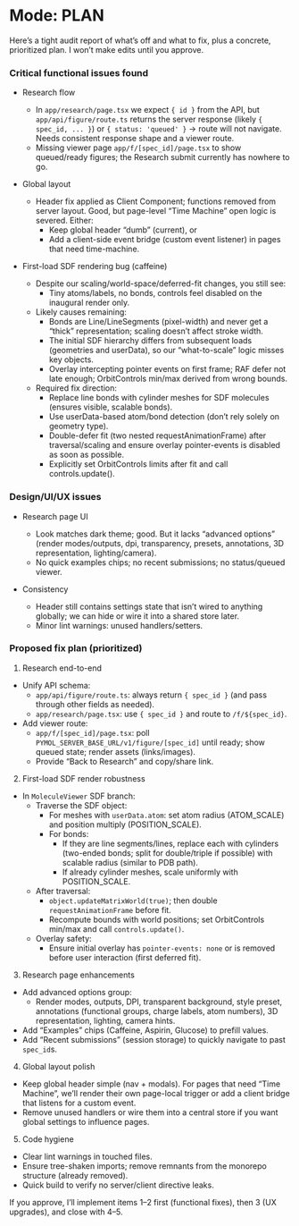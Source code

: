 # Mode: PLAN

Here’s a tight audit report of what’s off and what to fix, plus a concrete, prioritized plan. I won’t make edits until you approve.

### Critical functional issues found

- Research flow
  - In `app/research/page.tsx` we expect `{ id }` from the API, but `app/api/figure/route.ts` returns the server response (likely `{ spec_id, ... }`) or `{ status: 'queued' }` → route will not navigate. Needs consistent response shape and a viewer route.
  - Missing viewer page `app/f/[spec_id]/page.tsx` to show queued/ready figures; the Research submit currently has nowhere to go.

- Global layout
  - Header fix applied as Client Component; functions removed from server layout. Good, but page-level “Time Machine” open logic is severed. Either:
    - Keep global header “dumb” (current), or
    - Add a client-side event bridge (custom event listener) in pages that need time-machine.

- First-load SDF rendering bug (caffeine)
  - Despite our scaling/world-space/deferred-fit changes, you still see:
    - Tiny atoms/labels, no bonds, controls feel disabled on the inaugural render only.
  - Likely causes remaining:
    - Bonds are Line/LineSegments (pixel-width) and never get a “thick” representation; scaling doesn’t affect stroke width.
    - The initial SDF hierarchy differs from subsequent loads (geometries and userData), so our “what-to-scale” logic misses key objects.
    - Overlay intercepting pointer events on first frame; RAF defer not late enough; OrbitControls min/max derived from wrong bounds.
  - Required fix direction:
    - Replace line bonds with cylinder meshes for SDF molecules (ensures visible, scalable bonds).
    - Use userData-based atom/bond detection (don’t rely solely on geometry type).
    - Double-defer fit (two nested requestAnimationFrame) after traversal/scaling and ensure overlay pointer-events is disabled as soon as possible.
    - Explicitly set OrbitControls limits after fit and call controls.update().

### Design/UI/UX issues

- Research page UI
  - Look matches dark theme; good. But it lacks “advanced options” (render modes/outputs, dpi, transparency, presets, annotations, 3D representation, lighting/camera).
  - No quick examples chips; no recent submissions; no status/queued viewer.

- Consistency
  - Header still contains settings state that isn’t wired to anything globally; we can hide or wire it into a shared store later.
  - Minor lint warnings: unused handlers/setters.

### Proposed fix plan (prioritized)

1) Research end-to-end
- Unify API schema:
  - `app/api/figure/route.ts`: always return `{ spec_id }` (and pass through other fields as needed).
  - `app/research/page.tsx`: use `{ spec_id }` and route to `/f/${spec_id}`.
- Add viewer route:
  - `app/f/[spec_id]/page.tsx`: poll `PYMOL_SERVER_BASE_URL/v1/figure/[spec_id]` until ready; show queued state; render assets (links/images).
  - Provide “Back to Research” and copy/share link.

2) First-load SDF render robustness
- In `MoleculeViewer` SDF branch:
  - Traverse the SDF object:
    - For meshes with `userData.atom`: set atom radius (ATOM_SCALE) and position multiply (POSITION_SCALE).
    - For bonds:
      - If they are line segments/lines, replace each with cylinders (two-ended bonds; split for double/triple if possible) with scalable radius (similar to PDB path).
      - If already cylinder meshes, scale uniformly with POSITION_SCALE.
  - After traversal:
    - `object.updateMatrixWorld(true)`; then double `requestAnimationFrame` before fit.
    - Recompute bounds with world positions; set OrbitControls min/max and call `controls.update()`.
  - Overlay safety:
    - Ensure initial overlay has `pointer-events: none` or is removed before user interaction (first deferred fit).

3) Research page enhancements
- Add advanced options group:
  - Render modes, outputs, DPI, transparent background, style preset, annotations (functional groups, charge labels, atom numbers), 3D representation, lighting, camera hints.
- Add “Examples” chips (Caffeine, Aspirin, Glucose) to prefill values.
- Add “Recent submissions” (session storage) to quickly navigate to past `spec_id`s.

4) Global layout polish
- Keep global header simple (nav + modals). For pages that need “Time Machine”, we’ll render their own page-local trigger or add a client bridge that listens for a custom event.
- Remove unused handlers or wire them into a central store if you want global settings to influence pages.

5) Code hygiene
- Clear lint warnings in touched files.
- Ensure tree-shaken imports; remove remnants from the monorepo structure (already removed).
- Quick build to verify no server/client directive leaks.

If you approve, I’ll implement items 1–2 first (functional fixes), then 3 (UX upgrades), and close with 4–5.